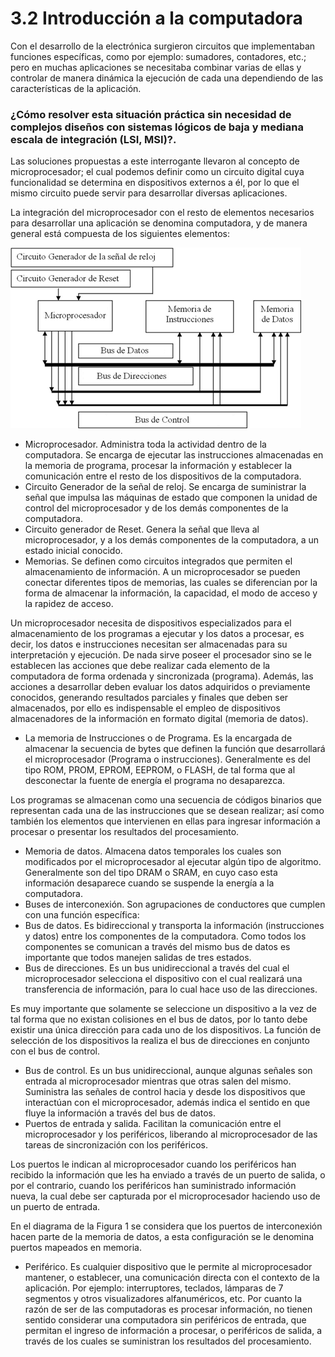 # 3.2 Introducción a la computadora

Con el desarrollo de la electrónica surgieron circuitos que implementaban funciones específicas, como por ejemplo: sumadores, contadores, etc.; pero en muchas aplicaciones se necesitaba combinar varias de ellas y controlar de manera dinámica la ejecución de cada una dependiendo de las características de la aplicación.

### ¿Cómo resolver esta situación práctica sin necesidad de complejos diseños con sistemas lógicos de baja y mediana escala de integración \(LSI, MSI\)?.

Las soluciones propuestas a este interrogante llevaron al concepto de microprocesador; el cual podemos definir como un circuito digital cuya funcionalidad se determina en dispositivos externos a él, por lo que el mismo circuito puede servir para desarrollar diversas aplicaciones.

La integración del microprocesador con el resto de elementos necesarios para desarrollar una aplicación se denomina computadora, y de manera general está compuesta de los siguientes elementos:

![Diagrama b&#xE1;sico de una computadora](../.gitbook/assets/image%20%281%29.png)

*  Microprocesador. Administra toda la actividad dentro de la computadora. Se encarga de ejecutar las instrucciones almacenadas en la memoria de programa, procesar la información y establecer la comunicación entre el resto de los dispositivos de la computadora.
* Circuito Generador de la señal de reloj. Se encarga de suministrar la señal que impulsa las máquinas de estado que componen la unidad de control del microprocesador y de los demás componentes de la computadora.
* Circuito generador de Reset. Genera la señal que lleva al microprocesador, y a los demás componentes de la computadora, a un estado inicial conocido.
*  Memorias. Se definen como circuitos integrados que permiten el almacenamiento de información. A un microprocesador se pueden conectar diferentes tipos de memorias, las cuales se diferencian por la forma de almacenar la información, la capacidad, el modo de acceso y la rapidez de acceso.

Un microprocesador necesita de dispositivos especializados para el almacenamiento de los programas a ejecutar y los datos a procesar, es decir, los datos e instrucciones necesitan ser almacenadas para su interpretación y ejecución. De nada sirve poseer el procesador sino se le establecen las acciones que debe realizar cada elemento de la computadora de forma ordenada y sincronizada \(programa\). Además, las acciones a desarrollar deben evaluar los datos adquiridos o previamente conocidos, generando resultados parciales y finales que deben ser almacenados, por ello es indispensable el empleo de dispositivos almacenadores de la información en formato digital \(memoria de datos\).

*  La memoria de Instrucciones o de Programa. Es la encargada de almacenar la secuencia de bytes que definen la función que desarrollará el microprocesador \(Programa o instrucciones\). Generalmente es del tipo ROM, PROM, EPROM, EEPROM, o FLASH, de tal forma que al desconectar la fuente de energía el programa no desaparezca.

Los programas se almacenan como una secuencia de códigos binarios que representan cada una de las instrucciones que se desean realizar; así como también los elementos que intervienen en ellas para ingresar información a procesar o presentar los resultados del procesamiento.

* Memoria de datos. Almacena datos temporales los cuales son modificados por el microprocesador al ejecutar algún tipo de algoritmo. Generalmente son del tipo DRAM o SRAM, en cuyo caso esta información desaparece cuando se suspende la energía a la computadora.
* Buses de interconexión. Son agrupaciones de conductores que cumplen con una función específica:
* Bus de datos. Es bidireccional y transporta la información \(instrucciones y datos\) entre los componentes de la computadora. Como todos los componentes se comunican a través del mismo bus de datos es importante que todos manejen salidas de tres estados.
*  Bus de direcciones. Es un bus unidireccional a través del cual el microprocesador selecciona el dispositivo con el cual realizará una transferencia de información, para lo cual hace uso de las direcciones.

Es muy importante que solamente se seleccione un dispositivo a la vez de tal forma que no existan colisiones en el bus de datos, por lo tanto debe existir una única dirección para cada uno de los dispositivos. La función de selección de los dispositivos la realiza el bus de direcciones en conjunto con el bus de control.

* Bus de control. Es un bus unidireccional, aunque algunas señales son entrada al microprocesador mientras que otras salen del mismo. Suministra las señales de control hacia y desde los dispositivos que interactúan con el microprocesador, además indica el sentido en que fluye la información a través del bus de datos.
* Puertos de entrada y salida. Facilitan la comunicación entre el microprocesador y los periféricos, liberando al microprocesador de las tareas de sincronización con los periféricos.

Los puertos le indican al microprocesador cuando los periféricos han recibido la información que les ha enviado a través de un puerto de salida, o por el contrario, cuando los periféricos han suministrado información nueva, la cual debe ser capturada por el microprocesador haciendo uso de un puerto de entrada.

En el diagrama de la Figura 1 se considera que los puertos de interconexión hacen parte de la memoria de datos, a esta configuración se le denomina puertos mapeados en memoria.

* Periférico. Es cualquier dispositivo que le permite al microprocesador mantener, o establecer, una comunicación directa con el contexto de la aplicación. Por ejemplo: interruptores, teclados, lámparas de 7 segmentos y otros visualizadores alfanuméricos, etc. Por cuanto la razón de ser de las computadoras es procesar información, no tienen sentido considerar una computadora sin periféricos de entrada, que permitan el ingreso de información a procesar, o periféricos de salida, a través de los cuales se suministran los resultados del procesamiento. 





